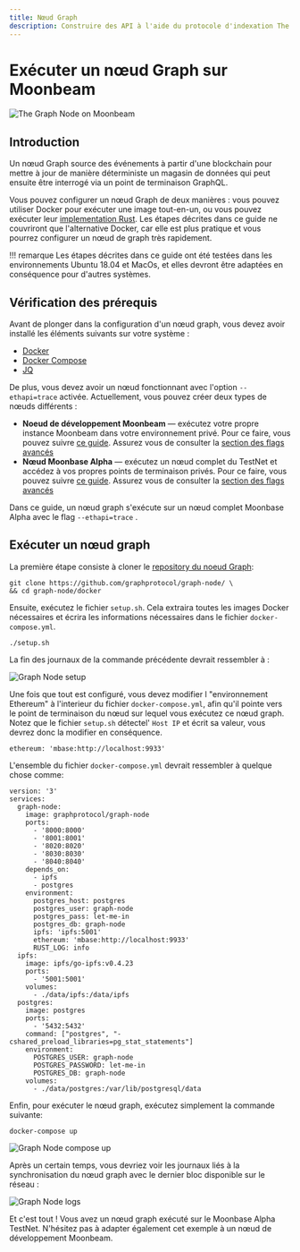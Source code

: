 ```yaml
---
title: Nœud Graph
description: Construire des API à l'aide du protocole d'indexation The Graph sur Moonbeam
---
```


# Exécuter un nœud Graph sur Moonbeam

![The Graph Node on Moonbeam](/images/thegraph/thegraphnode-banner.png)

## Introduction

Un nœud Graph source des événements à partir d'une blockchain pour mettre à jour de manière déterministe un magasin de données qui peut ensuite être interrogé via un point de terminaison GraphQL.

Vous pouvez configurer un nœud Graph de deux manières : vous pouvez utiliser Docker pour exécuter une image tout-en-un, ou vous pouvez exécuter leur [implementation Rust](https://github.com/graphprotocol/graph-node). Les étapes décrites dans ce guide ne couvriront que l'alternative Docker, car elle est plus pratique et vous pourrez configurer un nœud de graph très rapidement.

!!! remarque
    Les étapes décrites dans ce guide ont été testées dans les environnements Ubuntu 18.04 et MacOs, et elles devront être adaptées en conséquence pour d'autres systèmes.

## Vérification des prérequis

Avant de plonger dans la configuration d'un nœud graph, vous devez avoir installé les éléments suivants sur votre système :

 - [Docker](https://docs.docker.com/get-docker/)
 - [Docker Compose](https://docs.docker.com/compose/install/)
 - [JQ](https://stedolan.github.io/jq/download/)

De plus, vous devez avoir un nœud fonctionnant avec l'option `--ethapi=trace` activée. Actuellement, vous pouvez créer deux types de nœuds différents :

 - **Noeud de développement Moonbeam** — exécutez votre propre instance Moonbeam dans votre environnement privé. Pour ce faire, vous pouvez suivre [ce guide](/getting-started/local-node/setting-up-a-node/). Assurez vous de consulter la [section des flags avancés](/getting-started/local-node/setting-up-a-node/#advanced-flags-and-options)
 - **Nœud Moonbase Alpha** — exécutez un nœud complet du TestNet et accédez à vos propres points de terminaison privés. Pour ce faire, vous pouvez suivre [ce guide](/node-operators/networks/full-node/). Assurez vous de consulter la [section des flags avancés](/node-operators/networks/full-node/#advanced-flags-and-options)

Dans ce guide, un nœud graph s'exécute sur un nœud complet Moonbase Alpha avec le flag `--ethapi=trace` .

## Exécuter un nœud graph

La première étape consiste à cloner le [repository du noeud Graph](https://github.com/graphprotocol/graph-node/):

```
git clone https://github.com/graphprotocol/graph-node/ \
&& cd graph-node/docker
```

Ensuite, exécutez le fichier `setup.sh`. Cela extraira toutes les images Docker nécessaires et écrira les informations nécessaires dans le fichier `docker-compose.yml`.

```
./setup.sh
```

La fin des journaux de la commande précédente devrait ressembler à :

![Graph Node setup](/images/thegraph/thegraphnode-images1.png)

Une fois que tout est configuré, vous devez modifier l "environnement Ethereum" à l'interieur du fichier `docker-compose.yml`, afin qu'il pointe vers le point de terminaison du nœud sur lequel vous exécutez ce nœud graph. Notez que le fichier `setup.sh` détectel' `Host IP` et écrit sa valeur, vous devrez donc la modifier en conséquence.

```
ethereum: 'mbase:http://localhost:9933'
```

L'ensemble du fichier `docker-compose.yml` devrait ressembler à quelque chose comme:

```
version: '3'
services:
  graph-node:
    image: graphprotocol/graph-node
    ports:
      - '8000:8000'
      - '8001:8001'
      - '8020:8020'
      - '8030:8030'
      - '8040:8040'
    depends_on:
      - ipfs
      - postgres
    environment:
      postgres_host: postgres
      postgres_user: graph-node
      postgres_pass: let-me-in
      postgres_db: graph-node
      ipfs: 'ipfs:5001'
      ethereum: 'mbase:http://localhost:9933'
      RUST_LOG: info
  ipfs:
    image: ipfs/go-ipfs:v0.4.23
    ports:
      - '5001:5001'
    volumes:
      - ./data/ipfs:/data/ipfs
  postgres:
    image: postgres
    ports:
      - '5432:5432'
    command: ["postgres", "-cshared_preload_libraries=pg_stat_statements"]
    environment:
      POSTGRES_USER: graph-node
      POSTGRES_PASSWORD: let-me-in
      POSTGRES_DB: graph-node
    volumes:
      - ./data/postgres:/var/lib/postgresql/data
```

Enfin, pour exécuter le nœud graph, exécutez simplement la commande suivante:

```
docker-compose up
```

![Graph Node compose up](/images/thegraph/thegraphnode-images2.png)

Après un certain temps, vous devriez voir les journaux liés à la synchronisation du nœud graph avec le dernier bloc disponible sur le réseau :

![Graph Node logs](/images/thegraph/thegraphnode-images3.png)

Et c'est tout ! Vous avez un nœud graph exécuté sur le Moonbase Alpha TestNet. N'hésitez pas à adapter également cet exemple à un nœud de développement Moonbeam.
